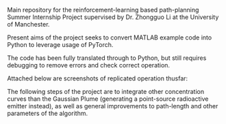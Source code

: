 Main repository for the reinforcement-learning based path-planning Summer Internship Project supervised by Dr. Zhongguo Li at the University of Manchester.

Present aims of the project seeks to convert MATLAB example code into Python to leverage usage of PyTorch.

The code has been fully translated through to Python, but still requires debugging to remove errors and check correct operation.

Attached below are screenshots of replicated operation thusfar:


The following steps of the project are to integrate other concentration curves than the Gaussian Plume (generating a point-source radioactive emitter instead), as well as general improvements to path-length and other parameters of the algorithm.
